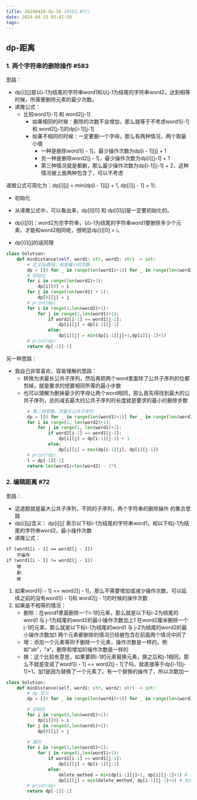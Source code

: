 ```yaml
---
title: 20240416-dp-16 (#583,#72)
date: 2024-04-15 05:42:50
tags:
---
```



## dp-距离

### 1. 两个字符串的删除操作 #583

思路：
- dp[i][j]是以i-1为结尾的字符串word1和以j-1为结尾的字符串word2，达到相等时候，所需要删除元素的最少次数。
- 递推公式：
    - 比较word1[i-1] 和 word2[j-1]
        - 如果相同的时候：删除的次数不会增加，那么就等于不考虑word1[i-1] 和 word2[j-1]的dp[i-1][j-1]
        - 如果不相同的时候：一定要删一个字母，那么有两种情况，两个取最小值
            - 一种是删除word1[i - 1]，最少操作次数为dp[i - 1][j] + 1
            - 另一种是删除word2[j - 1]，最少操作次数为dp[i][j-1] + 1
            - 第三种情况就是都删，那么最少操作次数为dp[i-1][j-1] + 2，这种情况被上面两种包含了，可以不考虑

递推公式可简化为：dp[i][j] = min(dp[i - 1][j] + 1, dp[i][j - 1] + 1);
- 初始化
- 从递推公式中，可以看出来，dp[i][0] 和 dp[0][j]是一定要初始化的。

- dp[i][0]：word2为空字符串，以i-1为结尾的字符串word1要删除多少个元素，才能和word2相同呢，很明显dp[i][0] = i。

- dp[0][j]的话同理


```python
class Solution:
    def minDistance(self, word1: str, word2: str) -> int:
        # 定义dp数组，就是最小的次数
        dp = [[0 for _ in range(len(word1)+1)] for _ in range(len(word2)+1)]
        # 初始化
        for i in range(len(word2)+1):
            dp[i][0] = i
        for j in range(len(word1) + 1):
            dp[0][j] = j
        # print(dp)
        for i in range(1,len(word2)+1):
            for j in range(1,len(word1)+1):
                if word2[i-1] == word1[j-1]:
                    dp[i][j] = dp[i-1][j-1]
                else:
                    dp[i][j] = min(dp[i-1][j]+1,dp[i][j-1]+1)
        # print(dp)
        return dp[-1][-1]
```

另一种思路：
- 我自己非常喜欢，容易理解的思路：
    - 转换为求最长公共子序列，然后再把两个word里面除了公共子序列的位都剪掉，就是要求的想要相同所需的最小步数
    - 也可以理解为删掉最少的字母让两个word相同，那么首先得找到最大的公共子序列，总的减去最大的公共子序列的长度就是要求的最小的删除步数

```python
        # 第二种思路，求最长公共子序列
        dp = [[0 for _ in range(len(word1)+1)] for _ in range(len(word2)+1)]
        for i in range(1, len(word2)+1):
            for j in range(1, len(word1)+1):
                if word2[i-1] == word1[j-1]:
                    dp[i][j] = dp[i-1][j-1] + 1
                else:
                    dp[i][j] = max(dp[i-1][j], dp[i][j-1]) 
        # print(dp)
        l = dp[-1][-1]
        return len(word1)+len(word2) - 2*l
```

### 2. 编辑距离 #72

思路：
- 这道题就是最大公共子序列，不同的子序列，两个字符串的删除操作 的集合思路
- dp[i][j]含义： dp[i][j] 表示以下标i-1为结尾的字符串word1，和以下标j-1为结尾的字符串word2，最小操作次数
- 递推公式：
```
if (word1[i - 1] == word2[j - 1])
    不操作
if (word1[i - 1] != word2[j - 1])
    增
    删
    换
```
1. 如果word1[i - 1] == word2[j - 1]，那么不需要增加或减少操作次数，可以延续之前的没有word1[i - 1]和 word2[j - 1]的时候的操作次数
2. 如果是不相等的情况：
    - 删除：在word1里面删除一个i-1的元素，那么就是以下标i-2为结尾的word1 与 j-1为结尾的word2的最小操作次数加上1
        在word2厘米删除一个j-1的元素，那么就是以下标i-1为结尾的word1 与 j-2为结尾的word2的最小操作次数加1
        两个元素都删除的情况已经被包含在前面两个情况中间了
    - 增：添加一个元素等同于删除一个元素，操作次数是一样的，例如“ab”，“a“，删除和增加的操作次数是一样的
    - 换：这个比较有意思，如果要把i-1的元素替换元素，换之后和j-1相同，那么不就是变成了word1[i - 1] == word2[j - 1]了吗，就直接等于dp[i-1][j-1]+1，加1是因为替换了一个元素了。有一个替换的操作了，所以次数加一

```python
class Solution:
    def minDistance(self, word1: str, word2: str) -> int:
        # dp 定义
        dp = [[0 for _ in range(len(word1)+1)] for _ in range(len(word2)+1)]

        # 初始化
        for i in range(0,len(word2)+1):
            dp[i][0] = i
        for j in range(0,len(word1)+1):
            dp[0][j] = j
        
        # 遍历
        for i in range(1,len(word2)+1):
            for j in range(1,len(word1)+1):
                if word2[i-1] == word1[j-1]:
                    dp[i][j] = dp[i-1][j-1]
                else:
                    delete_method = min(dp[i-1][j]+1, dp[i][j-1]+1) # 删除word1[i]和删除word2[i]
                    dp[i][j] = min(delete_method, dp[i-1][j-1]+1) # 如果是替换就是用dp[i-1][j-1]+1,替换了一个字母使得word1和word2一样
        # print(dp)
        return dp[-1][-1]
```